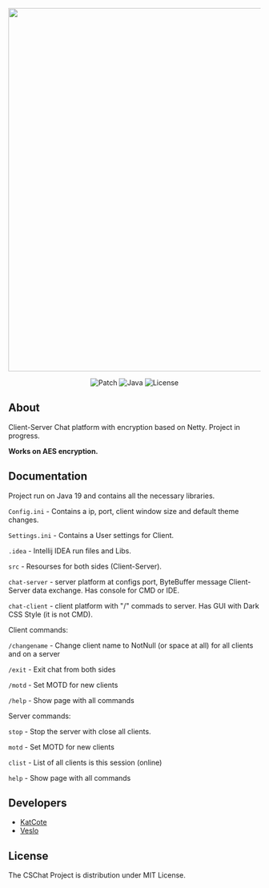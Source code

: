 <p align="center">
      <img src="https://i.ibb.co/GCq8mHx/CSChat3.png" width="726">
</p>

<p align="center">
   <img src="https://img.shields.io/badge/Patch-v1.3.9-success" alt="Patch">
   <img src="https://img.shields.io/badge/Java-openjdk--19-orange" alt="Java">
   <img src="https://img.shields.io/badge/License-MIT-red" alt="License">
</p>

## About

Client-Server Chat platform with encryption based on Netty.
Project in progress.

**Works on AES encryption.**

## Documentation

Project run on Java 19 and contains all the necessary libraries.

`Config.ini` - Contains a ip, port, client window size and default theme changes.

`Settings.ini` - Contains a User settings for Client.

`.idea` - Intellij IDEA run files and Libs.

`src` - Resourses for both sides (Client-Server).

`chat-server` - server platform at configs port, ByteBuffer message Client-Server data exchange.
Has console for CMD or IDE.

`chat-client` - client platform with "/" commads to server. Has GUI with Dark CSS Style (it is not CMD).

Client commands: 

`/changename` - Change client name to NotNull (or space at all) for all clients and on a server

`/exit` - Exit chat from both sides

`/motd` - Set MOTD for new clients

`/help` - Show page with all commands

Server commands:

`stop` - Stop the server with close all clients.

`motd` - Set MOTD for new clients

`clist` - List of all clients is this session (online)

`help` - Show page with all commands

## Developers

- [KatCote](https://github.com/KatCote)
- [Veslo](https://github.com/vadiek)

## License

The CSChat Project is distribution under MIT License.
